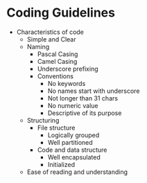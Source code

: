 # Coding Guidelines

- Characteristics of code
  - Simple and Clear
  - Naming
    - Pascal Casing
    - Camel Casing
    - Underscore prefixing
    - Conventions
      - No keywords
      - No names start with underscore
      - Not longer than 31 chars
      - No numeric value
      - Descriptive of its purpose
  - Structuring
    - File structure
      - Logically grouped
      - Well partitioned
    - Code and data structure
      - Well encapsulated
      - Initialized
  - Ease of reading and understanding